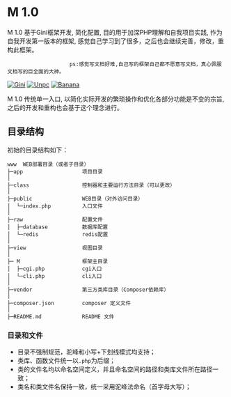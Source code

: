 M 1.0
===============

M 1.0 基于Gini框架开发, 简化配置, 目的用于加深PHP理解和自我项目实践, 作为自我开发第一版本的框架, 感觉自己学习到了很多，之后也会继续完善，修改，重构此框架。

						ps:感觉写文档好难,自己写的框架自己都不愿意写文档，真心佩服文档写的巨全面的大神。

[![Gini](https://poser.pugx.org/topthink/think/downloads)](https://packagist.org/packages/topthink/think)
[![Unpc](https://poser.pugx.org/topthink/think/v/stable)](https://packagist.org/packages/topthink/think)
[![Banana](https://poser.pugx.org/topthink/think/v/unstable)](https://packagist.org/packages/topthink/think)

M 1.0 传统单一入口, 以简化实际开发的繁琐操作和优化各部分功能是不变的宗旨, 之后的开发和重构也会基于这个理念进行。

## 目录结构

初始的目录结构如下：

~~~
www  WEB部署目录（或者子目录）
├─app                   项目目录
│
├─class                 控制器和主要运行方法目录（可以更改）
│
├─public                WEB目录（对外访问目录）
│  └─index.php          入口文件
│
├─raw                   配置文件
│  ├─database           数据库配置
│  └─redis              redis配置
│
├─view                  视图目录
│
├─ M                    框架主目录
│  ├─cgi.php            cgi入口
│  └─cli.php            cli入口
│
├─vendor                第三方类库目录（Composer依赖库）
│
├─composer.json         composer 定义文件
│
├─README.md             README 文件
~~~


### 目录和文件

*   目录不强制规范，驼峰和小写+下划线模式均支持；
*   类库、函数文件统一以`.php`为后缀；
*   类的文件名均以命名空间定义，并且命名空间的路径和类库文件所在路径一致；
*   类名和类文件名保持一致，统一采用驼峰法命名（首字母大写）；
